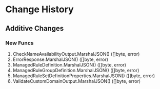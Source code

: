 # Change History

## Additive Changes

### New Funcs

1. CheckNameAvailabilityOutput.MarshalJSON() ([]byte, error)
1. ErrorResponse.MarshalJSON() ([]byte, error)
1. ManagedRuleDefinition.MarshalJSON() ([]byte, error)
1. ManagedRuleGroupDefinition.MarshalJSON() ([]byte, error)
1. ManagedRuleSetDefinitionProperties.MarshalJSON() ([]byte, error)
1. ValidateCustomDomainOutput.MarshalJSON() ([]byte, error)
